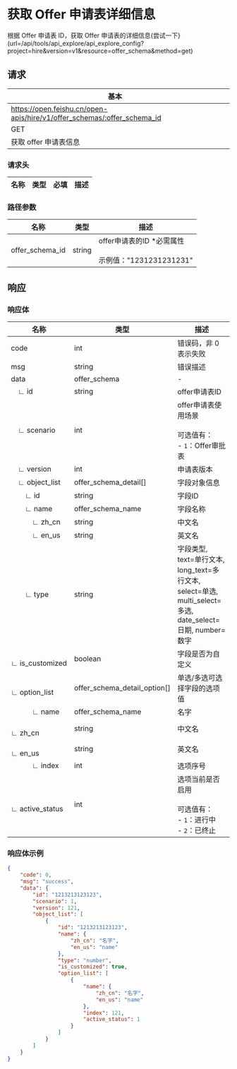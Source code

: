 # 获取 Offer 申请表详细信息

根据 Offer 申请表 ID，获取 Offer 申请表的详细信息{尝试一下}(url=/api/tools/api_explore/api_explore_config?project=hire&version=v1&resource=offer_schema&method=get)

<md-alert type="error">

</md-alert>


<md-alert type="warn">

</md-alert>


<md-alert type="tip">

</md-alert>




## 请求
| 基本 |  |
| --- | --- |
| https://open.feishu.cn/open-apis/hire/v1/offer_schemas/:offer_schema_id |
| GET |
| 获取 offer 申请表信息 |




### 请求头
| 名称 | 类型 | 必填 | 描述 |
| --- | --- | --- | --- |





### 路径参数
| 名称 | 类型 | 描述 |
| --- | --- | --- |
| offer_schema_id | string | offer申请表的ID *必需属性<br><br>示例值："1231231231231" |







## 响应



### 响应体
| 名称 | 类型 | 描述 |
| --- | --- | --- |
| code | int | 错误码，非 0 表示失败 |
| msg | string | 错误描述 |
| data | offer_schema | \- |
| &emsp;∟&nbsp;id | string | offer申请表ID |
| &emsp;∟&nbsp;scenario | int | offer申请表使用场景<br><br>可选值有：<br>- `1`：Offer审批表 |
| &emsp;∟&nbsp;version | int | 申请表版本 |
| &emsp;∟&nbsp;object_list | offer_schema_detail\[\] | 字段对象信息 |
| &emsp;&emsp;∟&nbsp;id | string | 字段ID |
| &emsp;&emsp;∟&nbsp;name | offer_schema_name | 字段名称 |
| &emsp;&emsp;&emsp;∟&nbsp;zh_cn | string | 中文名 |
| &emsp;&emsp;&emsp;∟&nbsp;en_us | string | 英文名 |
| &emsp;&emsp;∟&nbsp;type | string | 字段类型, text=单行文本, long_text=多行文本, select=单选, multi_select=多选, date_select=日期, number=数字 |
| &emsp;&emsp;∟&nbsp;is_customized | boolean | 字段是否为自定义 |
| &emsp;&emsp;∟&nbsp;option_list | offer_schema_detail_option\[\] | 单选/多选可选择字段的选项值 |
| &emsp;&emsp;&emsp;∟&nbsp;name | offer_schema_name | 名字 |
| &emsp;&emsp;&emsp;&emsp;∟&nbsp;zh_cn | string | 中文名 |
| &emsp;&emsp;&emsp;&emsp;∟&nbsp;en_us | string | 英文名 |
| &emsp;&emsp;&emsp;∟&nbsp;index | int | 选项序号 |
| &emsp;&emsp;&emsp;∟&nbsp;active_status | int | 选项当前是否启用<br><br>可选值有：<br>- `1`：进行中<br>- `2`：已终止 |





### 响应体示例

```json
{
    "code": 0,
    "msg": "success",
    "data": {
        "id": "1213213123123",
        "scenario": 1,
        "version": 121,
        "object_list": [
            {
                "id": "1213213123123",
                "name": {
                    "zh_cn": "名字",
                    "en_us": "name"
                },
                "type": "number",
                "is_customized": true,
                "option_list": [
                    {
                        "name": {
                            "zh_cn": "名字",
                            "en_us": "name"
                        },
                        "index": 121,
                        "active_status": 1
                    }
                ]
            }
        ]
    }
}
```




